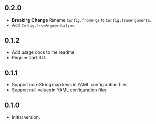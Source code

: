 ## 0.2.0

- **Breaking Change** Rename `Config.fromArgs` to `Config.fromArguments`.
- Add `Config.fromArgumentsSync`.

## 0.1.2

- Add usage docs to the readme.
- Require Dart 3.0.

## 0.1.1

- Support non-String map keys in YAML configuration files.
- Support null values in YAML configuration files.

## 0.1.0

- Initial version.
